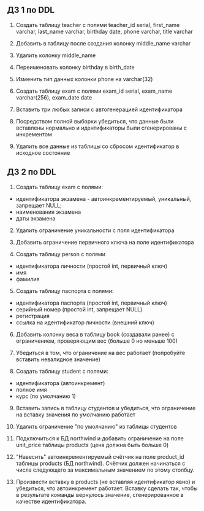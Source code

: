 ## ДЗ 1 по DDL

1. Создать таблицу teacher с полями teacher_id serial, first_name varchar, last_name varchar, birthday date, phone varchar, title varchar

2. Добавить в таблицу после создания колонку middle_name varchar

3. Удалить колонку middle_name

4. Переименовать колонку birthday в birth_date

5. Изменить тип данных колонки phone на varchar(32)

6. Создать таблицу exam с полями exam_id serial, exam_name varchar(256), exam_date date

7. Вставить три любых записи с автогенерацией идентификатора

8. Посредством полной выборки убедиться, что данные были вставлены нормально и идентификаторы были сгенерированы с инкрементом

9. Удалить все данные из таблицы со сбросом идентификатор в исходное состояние

## ДЗ 2 по DDL

1. Создать таблицу exam с полями:

- идентификатора экзамена - автоинкрементируемый, уникальный, запрещает NULL;
- наименования экзамена
- даты экзамена

2. Удалить ограничение уникальности с поля идентификатора

3. Добавить ограничение первичного ключа на поле идентификатора

4. Создать таблицу person с полями

- идентификатора личности (простой int, первичный ключ)
- имя
- фамилия

5. Создать таблицу паспорта с полями:

- идентификатора паспорта (простой int, первичный ключ)
- серийный номер (простой int, запрещает NULL)
- регистрация
- ссылка на идентификатор личности (внешний ключ)

6. Добавить колонку веса в таблицу book (создавали ранее) с ограничением, проверяющим вес (больше 0 но меньше 100)

7. Убедиться в том, что ограничение на вес работает (попробуйте вставить невалидное значение)

8. Создать таблицу student с полями:

- идентификатора (автоинкремент)
- полное имя
- курс (по умолчанию 1)

9. Вставить запись в таблицу студентов и убедиться, что ограничение на вставку значения по умолчанию работает

10. Удалить ограничение "по умолчанию" из таблицы студентов

11. Подключиться к БД northwind и добавить ограничение на поле unit_price таблицы products (цена должна быть больше 0)
12. "Навесить" автоинкрементируемый счётчик на поле product_id таблицы products (БД northwind). Счётчик должен начинаться с числа следующего за максимальным значением по этому столбцу.

13. Произвести вставку в products (не вставляя идентификатор явно) и убедиться, что автоинкремент работает. Вставку сделать так, чтобы в результате команды вернулось значение, сгенерированное в качестве идентификатора.
